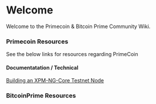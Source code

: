 <!-- TITLE: Home -->
<!-- SUBTITLE: Welcome to the Primecoin & Bitcoin Prime Community Wiki.   -->

# Welcome
Welcome to the Primecoin & Bitcoin Prime Community Wiki. 


### Primecoin Resources

See the below links for resources regarding PrimeCoin


#### Documentatation / Technical 


[Building an XPM-NG-Core Testnet Node](documentation/building-primecoin-ng-core)


### BitcoinPrime Resources